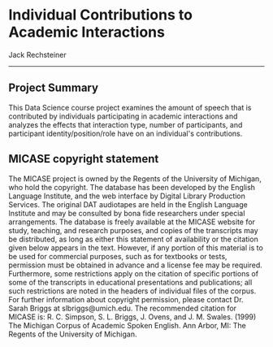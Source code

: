 # Individual Contributions to Academic Interactions

Jack Rechsteiner

------------------------------------------------------------------------

## Project Summary

This Data Science course project examines the amount of speech that is contributed by individuals participating in academic interactions and analyzes the effects that interaction type, number of participants, and participant identity/position/role have on an individual's contributions.

## MICASE copyright statement

The MICASE project is owned by the Regents of the University of Michigan, who hold the copyright. The database has been developed by the English Language Institute, and the web interface by Digital Library Production Services. The original DAT audiotapes are held in the English Language Institute and may be consulted by bona fide researchers under special arrangements. The database is freely available at the MICASE website for study, teaching, and research purposes, and copies of the transcripts may be distributed, as long as either this statement of availability or the citation given below appears in the text. However, if any portion of this material is to be used for commercial purposes, such as for textbooks or tests, permission must be obtained in advance and a license fee may be required. Furthermore, some restrictions apply on the citation of specific portions of some of the transcripts in educational presentations and publications; all such restrictions are noted in the headers of individual files of the corpus. For further information about copyright permission, please contact Dr. Sarah Briggs at slbriggs\@umich.edu. The recommended citation for MICASE is: R. C. Simpson, S. L. Briggs, J. Ovens, and J. M. Swales. (1999) The Michigan Corpus of Academic Spoken English. Ann Arbor, MI: The Regents of the University of Michigan.
